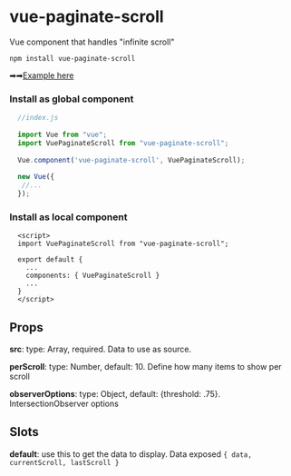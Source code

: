 # vue-paginate-scroll
Vue component that handles "infinite scroll"


`npm install vue-paginate-scroll`

➡➡[Example here](https://codesandbox.io/s/vuepaginatescroll-example-hqsqt?file=/src/App.vue)

### Install as global component
```javascript
  //index.js
 
  import Vue from "vue";
  import VuePaginateScroll from "vue-paginate-scroll";
  
  Vue.component('vue-paginate-scroll', VuePaginateScroll);
  
  new Vue({
   //...
  });
```

### Install as local component
```vue
  <script>
  import VuePaginateScroll from "vue-paginate-scroll";
  
  export default {
    ...
    components: { VuePaginateScroll }
    ...
  }
  </script>
```

## Props
  **src**: type: Array, required. Data to use as source.
  
  **perScroll**: type: Number, default: 10. Define how many items to show per scroll
  
  **observerOptions**: type: Object, default: {threshold: .75}. IntersectionObserver options
  
## Slots
  **default**: use this to get the data to display. Data exposed `{ data, currentScroll, lastScroll }`
 
